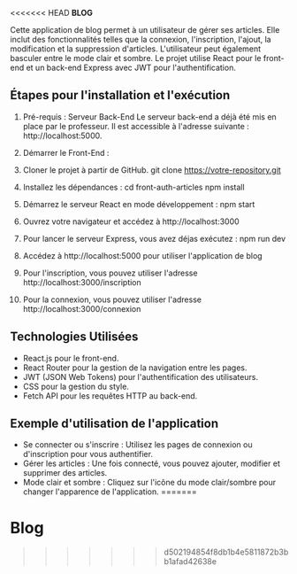 <<<<<<< HEAD
                                        **BLOG**

Cette application de blog permet à un utilisateur de gérer ses articles. Elle inclut des fonctionnalités telles que la connexion, l'inscription, l'ajout, la modification et la suppression d'articles. L'utilisateur peut également basculer entre le mode clair et sombre. Le projet utilise React pour le front-end et un back-end Express avec JWT pour l'authentification.

## Étapes pour l'installation et l'exécution

1. Pré-requis : Serveur Back-End
Le serveur back-end a déjà été mis en place par le professeur. Il est accessible à l'adresse suivante : http://localhost:5000.

2. Démarrer le Front-End :

1. Cloner le projet à partir de GitHub.
 git clone https://votre-repository.git
2. Installez les dépendances :
 cd front-auth-articles
 npm install
3. Démarrez le serveur React en mode développement :
 npm start
4. Ouvrez votre navigateur et accédez à http://localhost:3000
5. Pour lancer le serveur Express, vous avez déjas exécutez :
 npm run dev
6. Accédez à http://localhost:5000 pour utiliser l'application de blog
7. Pour l'inscription, vous pouvez utiliser l'adresse http://localhost:3000/inscription
8. Pour la connexion, vous pouvez utiliser l'adresse http://localhost:3000/connexion
 

## Technologies Utilisées
* React.js pour le front-end.
* React Router pour la gestion de la navigation entre les pages.
* JWT (JSON Web Tokens) pour l'authentification des utilisateurs.
* CSS pour la gestion du style.
* Fetch API pour les requêtes HTTP au back-end.


## Exemple d'utilisation de l'application
* Se connecter ou s'inscrire : Utilisez les pages de connexion ou d'inscription pour vous authentifier.
* Gérer les articles : Une fois connecté, vous pouvez ajouter, modifier et supprimer des articles.
* Mode clair et sombre : Cliquez sur l'icône du mode clair/sombre pour changer l'apparence de l'application.
=======
# Blog
>>>>>>> d502194854f8db1b4e5811872b3bb1afad42638e

